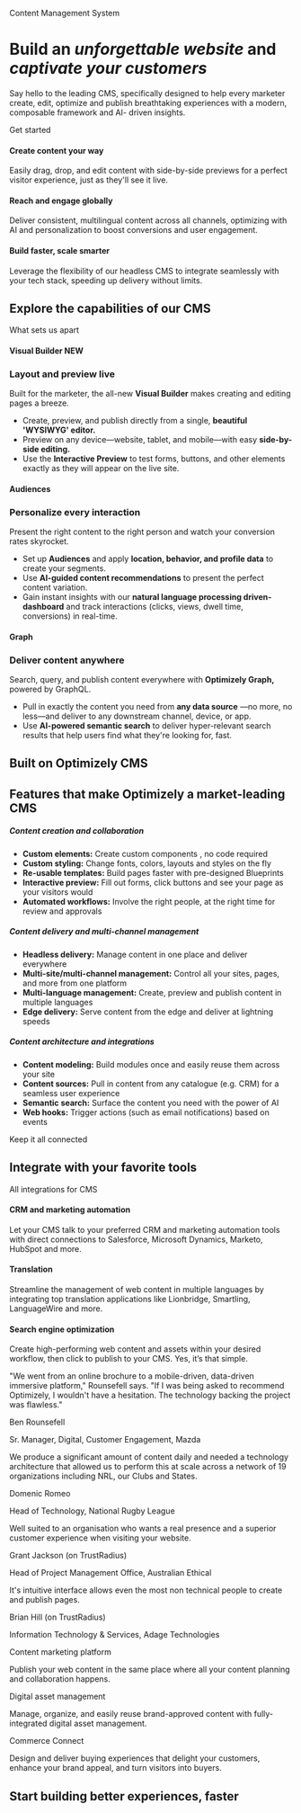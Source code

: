 Content Management System

# Build an _unforgettable website_ and _captivate your customers_

Say hello to the leading CMS, specifically designed to help every marketer
create, edit, optimize and publish breathtaking experiences with a modern,
composable framework and AI- driven insights.

Get started

#### Create content your way

Easily drag, drop, and edit content with side-by-side previews for a perfect
visitor experience, just as they'll see it live.

#### Reach and engage globally

Deliver consistent, multilingual content across all channels, optimizing with AI
and personalization to boost conversions and user engagement.

#### Build faster, scale smarter

Leverage the flexibility of our headless CMS to integrate seamlessly with your
tech stack, speeding up delivery without limits.

## Explore the capabilities of our CMS

What sets us apart

#### Visual Builder NEW

### Layout and preview live

Built for the marketer, the all-new **Visual Builder** makes creating and
editing pages a breeze.

- Create, preview, and publish directly from a single, **beautiful 'WYSIWYG' editor.**
- Preview on any device—website, tablet, and mobile—with easy **side-by-side editing.**
- Use the **Interactive Preview** to test forms, buttons, and other elements exactly as they will appear on the live site.

#### Audiences

### Personalize every interaction

Present the right content to the right person and watch your conversion rates
skyrocket.

- Set up **Audiences** and apply **location, behavior, and profile data** to create your segments.
- Use **AI-guided content recommendations** to present the perfect content variation.
- Gain instant insights with our **natural language processing driven-dashboard** and track interactions (clicks, views, dwell time, conversions) in real-time.

#### Graph

### Deliver content anywhere

Search, query, and publish content everywhere with **Optimizely Graph,** powered
by GraphQL.

- Pull in exactly the content you need from **any data source** —no more, no less—and deliver to any downstream channel, device, or app.
- Use **AI-powered semantic search** to deliver hyper-relevant search results that help users find what they're looking for, fast.

## Built on Optimizely CMS

## Features that make Optimizely a market-leading CMS

##### Content creation and collaboration

- **Custom elements:** Create custom components , no code required
- **Custom styling:** Change fonts, colors, layouts and styles on the fly
- **Re-usable templates:** Build pages faster with pre-designed Blueprints
- **Interactive preview:** Fill out forms, click buttons and see your page as your visitors would
- **Automated workflows:** Involve the right people, at the right time for review and approvals

##### Content delivery and multi-channel management

- **Headless delivery:** Manage content in one place and deliver everywhere
- **Multi-site/multi-channel management:** Control all your sites, pages, and more from one platform
- **Multi-language management:** Create, preview and publish content in multiple languages
- **Edge delivery:** Serve content from the edge and deliver at lightning speeds

##### Content architecture and integrations

- **Content modeling:** Build modules once and easily reuse them across your site
- **Content sources:** Pull in content from any catalogue (e.g. CRM) for a seamless user experience
- **Semantic search:** Surface the content you need with the power of AI
- **Web hooks:** Trigger actions (such as email notifications) based on events

Keep it all connected

## Integrate with your favorite tools

All integrations for CMS

#### CRM and marketing automation

Let your CMS talk to your preferred CRM and marketing automation tools with
direct connections to Salesforce, Microsoft Dynamics, Marketo, HubSpot and more.

#### Translation

Streamline the management of web content in multiple languages by integrating
top translation applications like Lionbridge, Smartling, LanguageWire and more.

#### Search engine optimization

Create high-performing web content and assets within your desired workflow, then
click to publish to your CMS. Yes, it’s that simple.

"We went from an online brochure to a mobile-driven, data-driven immersive
platform," Rounsefell says. "If I was being asked to recommend Optimizely, I
wouldn't have a hesitation. The technology backing the project was flawless."

Ben Rounsefell

Sr. Manager, Digital, Customer Engagement, Mazda

We produce a significant amount of content daily and needed a technology
architecture that allowed us to perform this at scale across a network of 19
organizations including NRL, our Clubs and States.

Domenic Romeo

Head of Technology, National Rugby League

Well suited to an organisation who wants a real presence and a superior customer
experience when visiting your website.

Grant Jackson (on TrustRadius)

Head of Project Management Office, Australian Ethical

It's intuitive interface allows even the most non technical people to create and
publish pages.

Brian Hill (on TrustRadius)

Information Technology & Services, Adage Technologies

Content marketing platform

Publish your web content in the same place where all your content planning and
collaboration happens.

Digital asset management

Manage, organize, and easily reuse brand-approved content with fully-integrated
digital asset management.

Commerce Connect

Design and deliver buying experiences that delight your customers, enhance your
brand appeal, and turn visitors into buyers.

## Start building better experiences, faster
